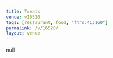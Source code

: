 ```yaml
---
title: Treats
venue: v16520
tags: [restaurant, food, "fhrs:413160"]
permalink: /v/16520/
layout: venue
---
```

null